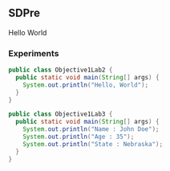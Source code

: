 ## SDPre

Hello World

### Experiments

```java
public class Objective1Lab2 {
  public static void main(String[] args) {
    System.out.println("Hello, World");
  }
}
```

```java
public class Objective1Lab3 {
  public static void main(String[] args) {
    System.out.println("Name : John Doe");
    System.out.println("Age : 35");
    System.out.println("State : Nebraska");
  }
}
```

